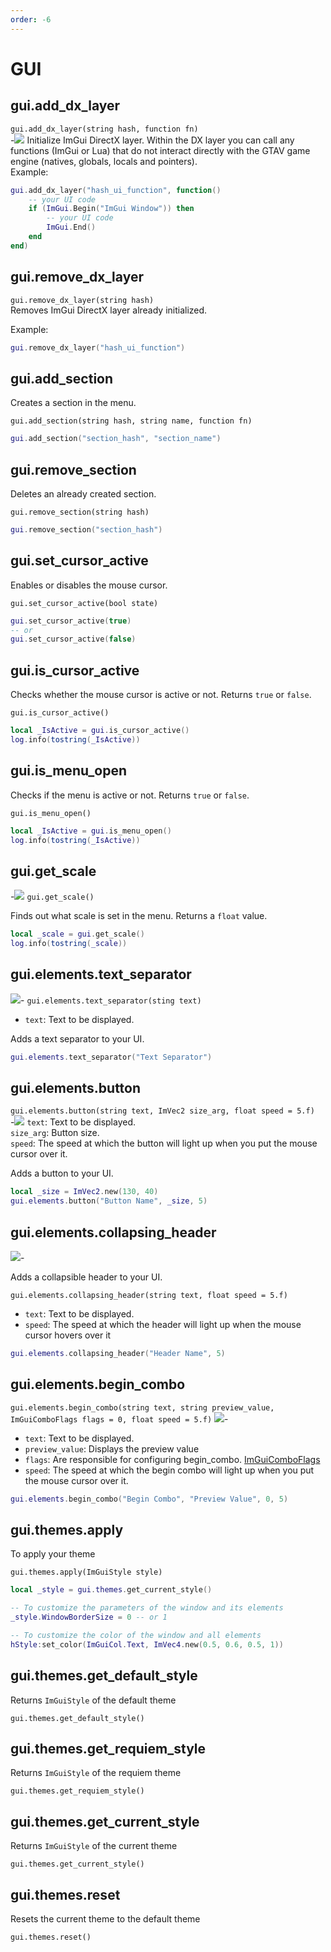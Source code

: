 ```yaml
---
order: -6
---
```


# GUI

## gui.add_dx_layer

`gui.add_dx_layer(string hash, function fn)`\
-![](https://i.imgur.com/1vCn2pZ.png)
Initialize ImGui DirectX layer.
Within the DX layer you can call any functions (ImGui or Lua) that do not interact directly with the GTAV game engine (natives, globals, locals and pointers).\
Example:
```lua
gui.add_dx_layer("hash_ui_function", function()
    -- your UI code
    if (ImGui.Begin("ImGui Window")) then
        -- your UI code
        ImGui.End() 
    end
end)
```


## gui.remove_dx_layer

`gui.remove_dx_layer(string hash)`\
Removes ImGui DirectX layer already initialized.

Example:
```lua
gui.remove_dx_layer("hash_ui_function")
```

## gui.add_section
Creates a section in the menu.

`gui.add_section(string hash, string name, function fn)`

```lua
gui.add_section("section_hash", "section_name")
```

## gui.remove_section
Deletes an already created section.

`gui.remove_section(string hash)`

```lua
gui.remove_section("section_hash")
```

## gui.set_cursor_active
Enables or disables the mouse cursor.

`gui.set_cursor_active(bool state)`

```lua
gui.set_cursor_active(true)
-- or
gui.set_cursor_active(false)
```

## gui.is_cursor_active
Checks whether the mouse cursor is active or not. Returns `true` or `false`.

`gui.is_cursor_active()`

```lua
local _IsActive = gui.is_cursor_active()
log.info(tostring(_IsActive))
```


## gui.is_menu_open
Checks if the menu is active or not. Returns `true` or `false`.

`gui.is_menu_open()`

```lua
local _IsActive = gui.is_menu_open()
log.info(tostring(_IsActive))
```

## gui.get_scale
-![](https://i.imgur.com/IQa5IYn.png)
`gui.get_scale()`

Finds out what scale is set in the menu. Returns a `float` value.
```lua
local _scale = gui.get_scale()
log.info(tostring(_scale))
```

## gui.elements.text_separator
![](https://i.imgur.com/Z6ZiBr4.png)-
`gui.elements.text_separator(sting text)` 
* `text`: Text to be displayed.

Adds a text separator to your UI.

```lua
gui.elements.text_separator("Text Separator")
```

## gui.elements.button
`gui.elements.button(string text, ImVec2 size_arg, float speed = 5.f)`\
-![](https://i.imgur.com/vSZV348.png)
    `text`: Text to be displayed.\
    `size_arg`: Button size.\
    `speed`: The speed at which the button will light up when you put the mouse cursor over it.

Adds a button to your UI.


```lua
local _size = ImVec2.new(130, 40)
gui.elements.button("Button Name", _size, 5)
```

## gui.elements.collapsing_header
![](https://i.imgur.com/51mK1AK.png)-

Adds a collapsible header to your UI.

`gui.elements.collapsing_header(string text, float speed = 5.f)`
* `text`: Text to be displayed.
* `speed`: The speed at which the header will light up when the mouse cursor hovers over it

```lua
gui.elements.collapsing_header("Header Name", 5)
```

## gui.elements.begin_combo

`gui.elements.begin_combo(string text, string preview_value, ImGuiComboFlags flags = 0, float speed = 5.f)`
![](https://i.imgur.com/85HAcGv.png)-

* `text`: Text to be displayed.
* `preview_value`: Displays the preview value
* `flags`: Are responsible for configuring begin_combo. [ImGuiComboFlags](https://docbox.w1tch.net/lua/docs/imgui/flags/imguicomboflags/)
* `speed`: The speed at which the begin combo will light up when you put the mouse cursor over it.

```lua
gui.elements.begin_combo("Begin Combo", "Preview Value", 0, 5)
```

## gui.themes.apply
To apply your theme

`gui.themes.apply(ImGuiStyle style)`
```lua
local _style = gui.themes.get_current_style()

-- To customize the parameters of the window and its elements
_style.WindowBorderSize = 0 -- or 1

-- To customize the color of the window and all elements
hStyle:set_color(ImGuiCol.Text, ImVec4.new(0.5, 0.6, 0.5, 1))
```

## gui.themes.get_default_style
Returns `ImGuiStyle` of the default theme

`gui.themes.get_default_style()`

## gui.themes.get_requiem_style
Returns `ImGuiStyle` of the requiem theme

`gui.themes.get_requiem_style()`

## gui.themes.get_current_style
Returns `ImGuiStyle` of the current theme

`gui.themes.get_current_style()`

## gui.themes.reset
Resets the current theme to the default theme

`gui.themes.reset()`
